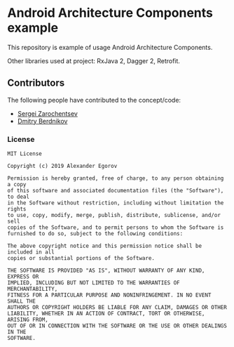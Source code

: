 Android Architecture Components example
======================================

This repository is example of usage Android Architecture Components.

Other libraries used at project: RxJava 2, Dagger 2, Retrofit.

Contributors
------------

The following people have contributed to the concept/code:

- [Sergei Zarochentsev](https://github.com/ZSergey26)
- [Dmitry Berdnikov](https://github.com/RcmJava)

### License

    MIT License

    Copyright (c) 2019 Alexander Egorov

    Permission is hereby granted, free of charge, to any person obtaining a copy
    of this software and associated documentation files (the "Software"), to deal
    in the Software without restriction, including without limitation the rights
    to use, copy, modify, merge, publish, distribute, sublicense, and/or sell
    copies of the Software, and to permit persons to whom the Software is
    furnished to do so, subject to the following conditions:

    The above copyright notice and this permission notice shall be included in all
    copies or substantial portions of the Software.

    THE SOFTWARE IS PROVIDED "AS IS", WITHOUT WARRANTY OF ANY KIND, EXPRESS OR
    IMPLIED, INCLUDING BUT NOT LIMITED TO THE WARRANTIES OF MERCHANTABILITY,
    FITNESS FOR A PARTICULAR PURPOSE AND NONINFRINGEMENT. IN NO EVENT SHALL THE
    AUTHORS OR COPYRIGHT HOLDERS BE LIABLE FOR ANY CLAIM, DAMAGES OR OTHER
    LIABILITY, WHETHER IN AN ACTION OF CONTRACT, TORT OR OTHERWISE, ARISING FROM,
    OUT OF OR IN CONNECTION WITH THE SOFTWARE OR THE USE OR OTHER DEALINGS IN THE
    SOFTWARE.
